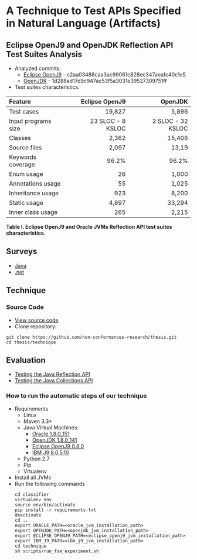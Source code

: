 # A Technique to Test APIs Specified in Natural Language (Artifacts)

## Eclipse OpenJ9 and OpenJDK Reflection API Test Suites Analysis
 
 * Analyzed commits:
   * [Eclipse OpenJ9](https://github.com/eclipse/openj9) - c2aa03488caa3ac99061c828ec347aeafc40c1e5
   * [OpenJDK](http://hg.openjdk.java.net/jdk8u) - 1d288ad17d9c947ac53f5a3031e39527309751ff
 * Test suites characteristics:


 | Feature 	 | Eclipse OpenJ9 | OpenJDK   |
 |:----------|---------------:|----------:|
 | Test cases | 19,827 | 5,896 |
 | Input programs size | 23 SLOC - 8 KSLOC | 2 SLOC - 32 KSLOC |
 | Classes | 2,362 | 15,406 |
 | Source files | 2,097 | 13,19 |
 | Keywords coverage | 96.2% | 96.2% |
 | Enum usage | 26 | 1,000 |         
 | Annotations usage | 55 | 1,025 |  
 | Inheritance usage | 923 | 8,200 | 
 | Static usage | 4,897 | 33,294 |
 | Inner class usage | 265 | 2,215 |

**Table I. Eclipse OpenJ9 and Oracle JVMs Reflection API test suites characteristics.**

## Surveys

 * [Java](surveys/java)
 * [.net](surveys/dotnet/README.md)

## Technique

### Source Code

 * [View source code](technique)
 * Clone repository:

 ```
 git clone https://github.com/non-conformances-research/thesis.git
 cd thesis/technique
 ```
 
## Evaluation

 * [Testing the Java Reflection API](reflection/README.md)
 * [Testing the Java Collections API](collections/README.md)

### How to run the automatic steps of our technique

 * Requirements
	* Linux
	* Maven 3.3+
	* Java Virtual Machines:
	  * [Oracle 1.8.0_151](https://www.oracle.com/technetwork/java/javase/downloads/java-archive-javase8-2177648.html)
	  * [OpenJDK 1.8.0_141](http://hg.openjdk.java.net/jdk8u/jdk8u/archive/jdk8u141-b15.tar.bz2)
	  * [Eclipse OpenJ9 0.8.0](https://github.com/AdoptOpenJDK/openjdk8-openj9-releases/releases/download/jdk8u162-b12_openj9-0.8.0/OpenJDK8-OPENJ9_x64_Linux_jdk8u162-b12_openj9-0.8.0.tar.gz)
	  * [IBM J9 8.0.5.10](https://www-01.ibm.com/support/docview.wss?uid=swg24042430#80510)
	* Python 2.7
	* Pip
	* Vrtualenv
 * Install all JVMs
 * Run the following commands
	```
	cd classifier
	virtualenv env
	source env/bin/activate
	pip install -r requirements.txt
	deactivate
	cd ..
	export ORACLE_PATH=<oracle_jvm_installation_path>
	export OPENJDK_PATH=<openjdk_jvm_installation_path>
	export ECLIPSE_OPENJ9_PATH=<eclipse_openj9_jvm_installation_path>
	export IBM_J9_PATH=<ibm_j9_jvm_installation_path>
	cd technique
	sh scripts/run_fse_experiment.sh
	
	```


